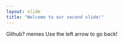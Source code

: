 ```yaml
---
layout: slide
title: "Welcome to our second slide!"
---
```

Github? memes
Use the left arrow to go back!
